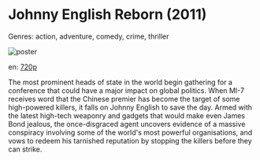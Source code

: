 # Johnny English Reborn (2011)

Genres: action, adventure, comedy, crime, thriller

![poster](http://image.tmdb.org/t/p/w500/vnS4Lb5rNx2ZucVdrW3TQd6n2AL.jpg)

en:
  [720p](magnet:?xt=urn:btih:F567C3ECF422CC14C8E02DBBB1A487BBC1951628&tr=udp://glotorrents.pw:6969/announce&tr=udp://tracker.opentrackr.org:1337/announce&tr=udp://torrent.gresille.org:80/announce&tr=udp://tracker.openbittorrent.com:80&tr=udp://tracker.coppersurfer.tk:6969&tr=udp://tracker.leechers-paradise.org:6969&tr=udp://p4p.arenabg.ch:1337&tr=udp://tracker.internetwarriors.net:1337)
  


The most prominent heads of state in the world begin gathering for a conference that could have a major impact on global politics. When MI-7 receives word that the Chinese premier has become the target of some high-powered killers, it falls on Johnny English to save the day. Armed with the latest high-tech weaponry and gadgets that would make even James Bond jealous, the once-disgraced agent uncovers evidence of a massive conspiracy involving some of the world's most powerful organisations, and vows to redeem his tarnished reputation by stopping the killers before they can strike.